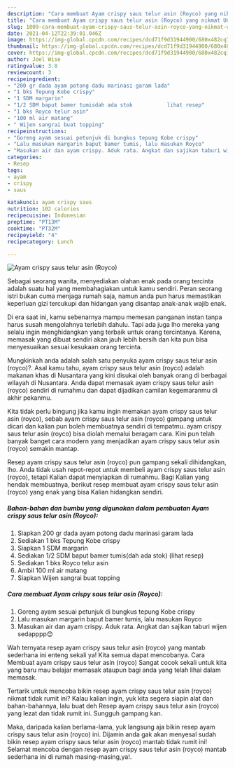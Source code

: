 ```yaml
---
description: "Cara membuat Ayam crispy saus telur asin (Royco) yang nikmat Untuk Jualan"
title: "Cara membuat Ayam crispy saus telur asin (Royco) yang nikmat Untuk Jualan"
slug: 1009-cara-membuat-ayam-crispy-saus-telur-asin-royco-yang-nikmat-untuk-jualan
date: 2021-04-12T22:39:01.046Z
image: https://img-global.cpcdn.com/recipes/dcd71f9d31944900/680x482cq70/ayam-crispy-saus-telur-asin-royco-foto-resep-utama.jpg
thumbnail: https://img-global.cpcdn.com/recipes/dcd71f9d31944900/680x482cq70/ayam-crispy-saus-telur-asin-royco-foto-resep-utama.jpg
cover: https://img-global.cpcdn.com/recipes/dcd71f9d31944900/680x482cq70/ayam-crispy-saus-telur-asin-royco-foto-resep-utama.jpg
author: Joel Wise
ratingvalue: 3.8
reviewcount: 3
recipeingredient:
- "200 gr dada ayam potong dadu marinasi garam lada"
- "1 bks Tepung Kobe crispy"
- "1 SDM margarin"
- "1/2 SDM baput bamer tumisdah ada stok           lihat resep"
- "1 bks Royco telur asin"
- "100 ml air matang"
- " Wijen sangrai buat topping"
recipeinstructions:
- "Goreng ayam sesuai petunjuk di bungkus tepung Kobe crispy"
- "Lalu masukan margarin baput bamer tumis, lalu masukan Royco"
- "Masukan air dan ayam crispy. Aduk rata. Angkat dan sajikan taburi wijen sedapppp😊"
categories:
- Resep
tags:
- ayam
- crispy
- saus

katakunci: ayam crispy saus 
nutrition: 102 calories
recipecuisine: Indonesian
preptime: "PT13M"
cooktime: "PT32M"
recipeyield: "4"
recipecategory: Lunch

---
```



![Ayam crispy saus telur asin (Royco)](https://img-global.cpcdn.com/recipes/dcd71f9d31944900/680x482cq70/ayam-crispy-saus-telur-asin-royco-foto-resep-utama.jpg)

Sebagai seorang wanita, menyediakan olahan enak pada orang tercinta adalah suatu hal yang membahagiakan untuk kamu sendiri. Peran seorang istri bukan cuma menjaga rumah saja, namun anda pun harus memastikan keperluan gizi tercukupi dan hidangan yang disantap anak-anak wajib enak.

Di era  saat ini, kamu sebenarnya mampu memesan panganan instan tanpa harus susah mengolahnya terlebih dahulu. Tapi ada juga lho mereka yang selalu ingin menghidangkan yang terbaik untuk orang tercintanya. Karena, memasak yang dibuat sendiri akan jauh lebih bersih dan kita pun bisa menyesuaikan sesuai kesukaan orang tercinta. 



Mungkinkah anda adalah salah satu penyuka ayam crispy saus telur asin (royco)?. Asal kamu tahu, ayam crispy saus telur asin (royco) adalah makanan khas di Nusantara yang kini disukai oleh banyak orang di berbagai wilayah di Nusantara. Anda dapat memasak ayam crispy saus telur asin (royco) sendiri di rumahmu dan dapat dijadikan camilan kegemaranmu di akhir pekanmu.

Kita tidak perlu bingung jika kamu ingin memakan ayam crispy saus telur asin (royco), sebab ayam crispy saus telur asin (royco) gampang untuk dicari dan kalian pun boleh membuatnya sendiri di tempatmu. ayam crispy saus telur asin (royco) bisa diolah memalui beragam cara. Kini pun telah banyak banget cara modern yang menjadikan ayam crispy saus telur asin (royco) semakin mantap.

Resep ayam crispy saus telur asin (royco) pun gampang sekali dihidangkan, lho. Anda tidak usah repot-repot untuk membeli ayam crispy saus telur asin (royco), tetapi Kalian dapat menyiapkan di rumahmu. Bagi Kalian yang hendak membuatnya, berikut resep membuat ayam crispy saus telur asin (royco) yang enak yang bisa Kalian hidangkan sendiri.

<!--inarticleads1-->

##### Bahan-bahan dan bumbu yang digunakan dalam pembuatan Ayam crispy saus telur asin (Royco):

1. Siapkan 200 gr dada ayam potong dadu marinasi garam lada
1. Sediakan 1 bks Tepung Kobe crispy
1. Siapkan 1 SDM margarin
1. Sediakan 1/2 SDM baput bamer tumis(dah ada stok)           (lihat resep)
1. Sediakan 1 bks Royco telur asin
1. Ambil 100 ml air matang
1. Siapkan  Wijen sangrai buat topping




<!--inarticleads2-->

##### Cara membuat Ayam crispy saus telur asin (Royco):

1. Goreng ayam sesuai petunjuk di bungkus tepung Kobe crispy
1. Lalu masukan margarin baput bamer tumis, lalu masukan Royco
1. Masukan air dan ayam crispy. Aduk rata. Angkat dan sajikan taburi wijen sedapppp😊




Wah ternyata resep ayam crispy saus telur asin (royco) yang mantab sederhana ini enteng sekali ya! Kita semua dapat mencobanya. Cara Membuat ayam crispy saus telur asin (royco) Sangat cocok sekali untuk kita yang baru mau belajar memasak ataupun bagi anda yang telah lihai dalam memasak.

Tertarik untuk mencoba bikin resep ayam crispy saus telur asin (royco) nikmat tidak rumit ini? Kalau kalian ingin, yuk kita segera siapin alat dan bahan-bahannya, lalu buat deh Resep ayam crispy saus telur asin (royco) yang lezat dan tidak rumit ini. Sungguh gampang kan. 

Maka, daripada kalian berlama-lama, yuk langsung aja bikin resep ayam crispy saus telur asin (royco) ini. Dijamin anda gak akan menyesal sudah bikin resep ayam crispy saus telur asin (royco) mantab tidak rumit ini! Selamat mencoba dengan resep ayam crispy saus telur asin (royco) mantab sederhana ini di rumah masing-masing,ya!.

